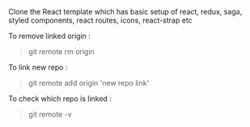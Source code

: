 Clone the React template which has basic setup of react, redux, saga, styled components, react routes, icons, react-strap etc

To remove linked origin : 
> git remote rm origin  

To link new repo : 

> git remote add origin 'new repo link'


To check which repo is linked : 

> git remote -v

